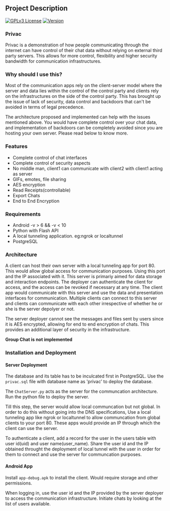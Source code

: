 ## Project Description

[![GPLv3 License](https://img.shields.io/badge/License-GPL%20v3-yellow.svg)](https://opensource.org/licenses/) [![Version](https://badge.fury.io/gh/tterb%2FHyde.svg)](https://badge.fury.io/gh/tterb%2FHyde)


### Privac

Privac is a demonstration of how people communicating through the internet can have control of their chat data without relying on external third party servers. This allows for more control, flexibility and higher security bandwidth for communication infrastructures.

### Why should I use this?

Most of the communication apps rely on the client-server model where the server and data lies within the control of the control party and clients rely on the infrastructures on the side of the control party. This has brought up the issue of lack of security, data control and backdoors that can't be avoided in terms of legal precedence.

The architecture proposed and implemented can help with the issues mentioned above. You would have complete control over your chat data, and implementation of backdoors can be completely avoided since you are hosting your own server. Please read below to know more.

### Features

* Complete control of chat interfaces
* Complete control of security aspects
* No middle man, client1 can communicate with client2 with client1 acting as server
* GIFs, emotes, file sharing
* AES encryption
* Read Receipts(controllable)
* Export Chats
* End to End Encryption

### Requirements

* Android -v > 6 && -v < 10
* Python with Flash API
* A local tunneling application. eg:ngrok or localtunnel
* PostgreSQL

### Architecture

A client can host their own server with a local tunneling app for port 80. This would allow global access for communication purposes. Using this port and the IP associated with it. This server is primariy aimed for data storage and interaction endpoints. The deployer can authenticate the client for access, and the access can be revoked if necessary at any time. The client app would communicate with this server and use the data and presentation interfaces for communication. Multiple clients can connect to this server and clients can communicate with each other irrespective of whether he or she is the server depolyer or not.

The server deployer cannot see the messages and files sent by users since it is AES encrypted, allowing for end to end encryption of chats. This provides an additional layer of security in the infrastructure.

**Group Chat is not implemented**

### Installation and Deployment

#### Server Deployment

The database and its table has to be inculcated first in PostgreSQL. Use the `privac.sql` file with database name as 'privac' to deploy the database.

The `ChatServer.py` acts as the server for the communcation architecture. Run the python file to deploy the server.

Till this step, the server would allow local communcation but not global. In order to do this without going into the DNS specifications,
Use a local tunneling app like ngrok or localtunnel to allow communcation from global clients to your port 80. These apps would provide an IP through which the client can use the server.

To authenticate a client, add a record for the user in the users table with user id(uid) and user name(user_name). Share the user id and the IP obtained throught the deployment of local tunnel with the user in order for them to connect and use the server for communcation purposes.

#### Android App 

Install ``app-debug.apk`` to install the client. Would require storage and other permissions.

When logging in, use the user id and the IP provided by the server deployer to access the communication infrastructure. Initiate chats by looking at the list of users available.
